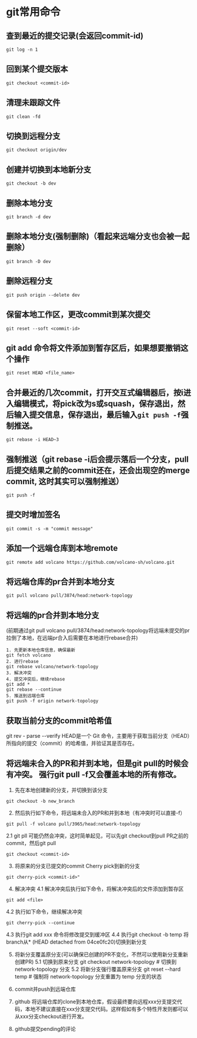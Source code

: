 # git常用命令

## 查到最近的提交记录(会返回commit-id)
```
git log -n 1
```

## 回到某个提交版本
```
git checkout <commit-id>
```

## 清理未跟踪文件
```
git clean -fd
```

## 切换到远程分支
```
git checkout origin/dev
```

## 创建并切换到本地新分支
```
git checkout -b dev
```

## 删除本地分支
```
git branch -d dev
```

## 删除本地分支(强制删除)（看起来远端分支也会被一起删除）
```
git branch -D dev
```


## 删除远程分支
```
git push origin --delete dev
```

## 保留本地工作区，更改commit到某次提交
```
git reset --soft <commit-id>
```

## git add 命令将文件添加到暂存区后，如果想要撤销这个操作
```
git reset HEAD <file_name>
```

## 合并最近的几次commit，打开交互式编辑器后，按i进入编辑模式，将pick改为s或squash，保存退出，然后输入提交信息，保存退出，最后输入`git push -f`强制推送。
```
git rebase -i HEAD~3
```

## 强制推送（git rebase -i后会提示落后一个分支，pull后提交结果之前的commit还在，还会出现空的merge commit, 这时其实可以强制推送）
```
git push -f
```

## 提交时增加签名
```
git commit -s -m "commit message"
```

## 添加一个远端仓库到本地remote
```
git remote add volcano https://github.com/volcano-sh/volcano.git
```

## 将远端仓库的pr合并到本地分支
```
git pull volcano pull/3874/head:network-topology
```

## 将远端的pr合并到本地分支
(前期通过git pull volcano pull/3874/head:network-topology将远端未提交的pr拉倒了本地，在远端pr合入后需要在本地进行rebase合并)
```
1. 先更新本地仓库信息，确保最新
git fetch volcano
2. 进行rebase
git rebase volcano/network-topology
3. 解决冲突
4. 提交冲突后，继续rebase
git add *
git rebase --continue
5. 推送到远端仓库
git push -f origin network-topology
```

## 获取当前分支的commit哈希值
git rev - parse --verify HEAD是一个 Git 命令，主要用于获取当前分支（HEAD）所指向的提交（commit）的哈希值，并验证其是否存在。

## 将远端未合入的PR和并到本地，但是git pull的时候会有冲突。 强行git pull -f又会覆盖本地的所有修改。
1. 先在本地创建新的分支，并切换到该分支
```
git checkout -b new_branch
```
2. 然后执行如下命令，将远端未合入的PR和并到本地（有冲突时可以直接-f）
```
git pull -f volcano pull/3965/head:network-topology
```
2.1 git pll 可能仍然会冲突，这时简单起见，可以先git checkout到pull PR之前的commit，然后git pull
```
git checkout <commit-id>
```

3. 将原来的分支已提交的commit Cherry pick到新的分支
```
git cherry-pick <commit-id>"
```
4. 解决冲突
4.1 解决冲突后执行如下命令，将解决冲突后的文件添加到暂存区
```
git add <file>
```
4.2 执行如下命令，继续解决冲突
```
git cherry-pick --continue
```
4.3 执行git add xxx 命令将修改提交到缓冲区
4.4 执行git checkout -b temp 将branch从* (HEAD detached from 04ce0fc20)切换到新分支

5. 将新分支覆盖原分支(可以确保已创建的PR不变化，不然可以使用新分支重新创建PR)
5.1 切换到原来分支
git checkout network-topology  # 切换到 network-topology 分支
5.2 将新分支强行覆盖原来分支
git reset --hard temp  # 强制将 network-topology 分支重置为 temp 分支的状态

6. commit并push到远端仓库

7. github 将远端仓库的clone到本地仓库，假设最终要向远程xxx分支提交代码，本地不建议直接在xxx分支提交代码。这样假如有多个特性开发则都可以从xxx分支checkout进行开发。

8. github提交pending的评论
